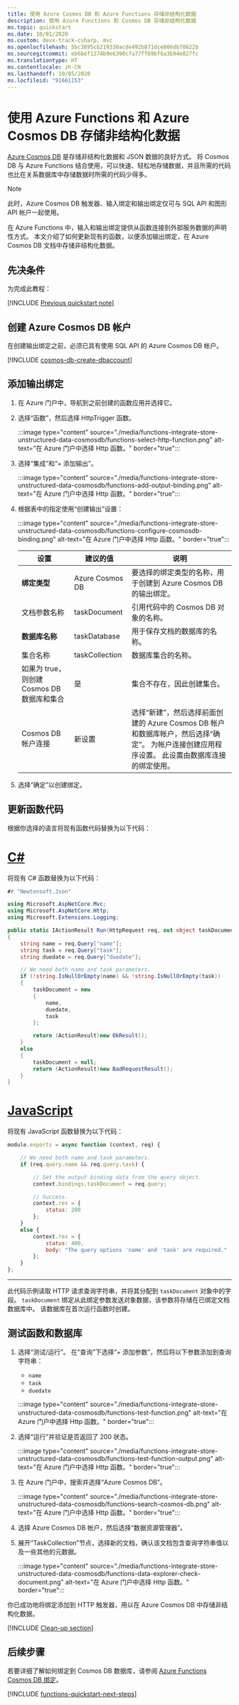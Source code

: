 ```yaml
---
title: 使用 Azure Cosmos DB 和 Azure Functions 存储非结构化数据
description: 使用 Azure Functions 和 Cosmos DB 存储非结构化数据
ms.topic: quickstart
ms.date: 10/01/2020
ms.custom: devx-track-csharp, mvc
ms.openlocfilehash: 5bc3895cb219338acde492b871dce806db70622b
ms.sourcegitcommit: eb6bef1274b9e6390c7a77ff69bf6a3b94e827fc
ms.translationtype: HT
ms.contentlocale: zh-CN
ms.lasthandoff: 10/05/2020
ms.locfileid: "91661153"
---
```

# <a name="store-unstructured-data-using-azure-functions-and-azure-cosmos-db"></a>使用 Azure Functions 和 Azure Cosmos DB 存储非结构化数据

[Azure Cosmos DB](https://azure.microsoft.com/services/cosmos-db/) 是存储非结构化数据和 JSON 数据的良好方式。 将 Cosmos DB 与 Azure Functions 结合使用，可以快速、轻松地存储数据，并且所需的代码也比在关系数据库中存储数据时所需的代码少得多。

> [!NOTE]
> 此时，Azure Cosmos DB 触发器、输入绑定和输出绑定仅可与 SQL API 和图形 API 帐户一起使用。

在 Azure Functions 中，输入和输出绑定提供从函数连接到外部服务数据的声明性方式。 本文介绍了如何更新现有的函数，以便添加输出绑定，在 Azure Cosmos DB 文档中存储非结构化数据。

## <a name="prerequisites"></a>先决条件

为完成此教程：

[!INCLUDE [Previous quickstart note](../../includes/functions-quickstart-previous-topics.md)]

## <a name="create-an-azure-cosmos-db-account"></a>创建 Azure Cosmos DB 帐户

在创建输出绑定之前，必须已具有使用 SQL API 的 Azure Cosmos DB 帐户。

[!INCLUDE [cosmos-db-create-dbaccount](../../includes/cosmos-db-create-dbaccount.md)]

## <a name="add-an-output-binding"></a>添加输出绑定

1. 在 Azure 门户中，导航到之前创建的函数应用并选择它。

1. 选择“函数”，然后选择 HttpTrigger 函数。

    :::image type="content" source="./media/functions-integrate-store-unstructured-data-cosmosdb/functions-select-http-function.png" alt-text="在 Azure 门户中选择 Http 函数。" border="true":::

1. 选择“集成”和“+ 添加输出”。

     :::image type="content" source="./media/functions-integrate-store-unstructured-data-cosmosdb/functions-add-output-binding.png" alt-text="在 Azure 门户中选择 Http 函数。" border="true":::

1. 根据表中的指定使用“创建输出”设置：

     :::image type="content" source="./media/functions-integrate-store-unstructured-data-cosmosdb/functions-configure-cosmosdb-binding.png" alt-text="在 Azure 门户中选择 Http 函数。" border="true":::

    | 设置      | 建议的值  | 说明                                |
    | ------------ | ---------------- | ------------------------------------------ |
    | **绑定类型** | Azure Cosmos DB | 要选择的绑定类型的名称，用于创建到 Azure Cosmos DB 的输出绑定。 |
    | 文档参数名称 | taskDocument | 引用代码中的 Cosmos DB 对象的名称。 |
    | **数据库名称** | taskDatabase | 用于保存文档的数据库的名称。 |
    | 集合名称 | taskCollection | 数据库集合的名称。 |
    | 如果为 true，则创建 Cosmos DB 数据库和集合 | 是 | 集合不存在，因此创建集合。 |
    | Cosmos DB 帐户连接 | 新设置 | 选择“新建”，然后选择前面创建的 Azure Cosmos DB 帐户和数据库帐户，然后选择“确定”。 为帐户连接创建应用程序设置。 此设置由数据库连接的绑定使用。 |

1. 选择“确定”以创建绑定。

## <a name="update-the-function-code"></a>更新函数代码

根据你选择的语言将现有函数代码替换为以下代码：

# <a name="c"></a>[C#](#tab/csharp)

将现有 C# 函数替换为以下代码：

```csharp
#r "Newtonsoft.Json"

using Microsoft.AspNetCore.Mvc;
using Microsoft.AspNetCore.Http;
using Microsoft.Extensions.Logging;

public static IActionResult Run(HttpRequest req, out object taskDocument, ILogger log)
{
    string name = req.Query["name"];
    string task = req.Query["task"];
    string duedate = req.Query["duedate"];

    // We need both name and task parameters.
    if (!string.IsNullOrEmpty(name) && !string.IsNullOrEmpty(task))
    {
        taskDocument = new
        {
            name,
            duedate,
            task
        };

        return (ActionResult)new OkResult();
    }
    else
    {
        taskDocument = null;
        return (ActionResult)new BadRequestResult();
    }
}
```

# <a name="javascript"></a>[JavaScript](#tab/javascript)

将现有 JavaScript 函数替换为以下代码：

```js
module.exports = async function (context, req) {

    // We need both name and task parameters.
    if (req.query.name && req.query.task) {

        // Set the output binding data from the query object.
        context.bindings.taskDocument = req.query;

        // Success.
        context.res = {
            status: 200
        };
    }
    else {
        context.res = {
            status: 400,
            body: "The query options 'name' and 'task' are required."
        };
    }
};
```
---

此代码示例读取 HTTP 请求查询字符串，并将其分配到 `taskDocument` 对象中的字段。 `taskDocument` 绑定从此绑定参数发送对象数据，该参数将存储在已绑定文档数据库中。 该数据库在首次运行函数时创建。

## <a name="test-the-function-and-database"></a>测试函数和数据库

1. 选择“测试/运行”。 在“查询”下选择“+ 添加参数”，然后将以下参数添加到查询字符串： 

    + `name`
    + `task`
    + `duedate`

    :::image type="content" source="./media/functions-integrate-store-unstructured-data-cosmosdb/functions-test-function.png" alt-text="在 Azure 门户中选择 Http 函数。" border="true":::


1. 选择“运行”并验证是否返回了 200 状态。

    :::image type="content" source="./media/functions-integrate-store-unstructured-data-cosmosdb/functions-test-function-output.png" alt-text="在 Azure 门户中选择 Http 函数。" border="true":::


1. 在 Azure 门户中，搜索并选择“Azure Cosmos DB”。

    :::image type="content" source="./media/functions-integrate-store-unstructured-data-cosmosdb/functions-search-cosmos-db.png" alt-text="在 Azure 门户中选择 Http 函数。" border="true":::

1. 选择 Azure Cosmos DB 帐户，然后选择“数据资源管理器”。

1. 展开“TaskCollection”节点，选择新的文档，确认该文档包含查询字符串值以及一些其他的元数据。

    :::image type="content" source="./media/functions-integrate-store-unstructured-data-cosmosdb/functions-data-explorer-check-document.png" alt-text="在 Azure 门户中选择 Http 函数。" border="true":::

你已成功地将绑定添加到 HTTP 触发器，用以在 Azure Cosmos DB 中存储非结构化数据。

[!INCLUDE [Clean-up section](../../includes/clean-up-section-portal.md)]

## <a name="next-steps"></a>后续步骤

若要详细了解如何绑定到 Cosmos DB 数据库，请参阅 [Azure Functions Cosmos DB 绑定](functions-bindings-cosmosdb.md)。

[!INCLUDE [functions-quickstart-next-steps](../../includes/functions-quickstart-next-steps-2.md)]
